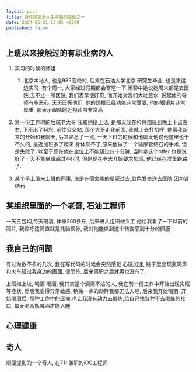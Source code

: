 ```yaml
---
layout: post
title: 身体建康是人生幸福的基础之一
date: 2024-05-31 13:05 +0800
published: false
---
```


## 上班以来接触过的有职业病的人

1. 实习的时候的师姐
   1. 北京本地人, 也是985高校的, 后来在石油大学北京 研究生毕业, 也是来这边实习. 有个周一, 大家经过假期都会寒暄一下,闲聊中她说她周末都是去医院,去不止一所医院, 我们表示很好奇, 他开始对我们大吐苦水, 说起他的导师有多恶心, 天天压榨他们, 他的颈椎已经功能非常受限, 他的眼镜片非常厚重, 那表示眼睛的近视读书非常高

2. 第一份工作时的后端老大哥
    我和他搭上话, 是那天我在科兴加班到晚上十点左右, 下班出了科兴, 前往公交站, 那个大哥走我前面, 我就上去打招呼, 他看我新来的开始和我聊天, 后来熟悉了一点,  一天下班的时候和他聊天他说他这里也干不久的, 最近加班多了起来 身体受不了,原来他做了一个输尿管结石的手术, 但是失败了. 以至于现在他在坐位上不能超过四十分钟, 当时拿这个offer 也是说好了一天不能坐班超过4小时, 但是现在老大开始要求加班, 他已经在准备跑路了.
3. 某个早上没来上班的同事, 说是在宿舍疼的晕厥过去,脸色发白送去医院 因为肾结石


## 某组织里面的一个老哥, 石油工程师

一天三包烟,每天喝酒, 体重200多斤, 后来进入组织做义工
他给我看了一下以前的照片, 我惊呼这简直就是托胎换骨, 我对他能做到这个转变感到十分的佩服

## 我自己的问题

有过为数不多的几次, 我在写代码的时候会突然感觉 心跳加速, 脑子里出现轰鸣声 和火车经过我身边的画面, 很恐怖, 后来离职之后就再也没有了.

上班如上坟, 喝酒
喝酒, 我其实是个滴酒不沾的人, 我在前一份工作中开始出现失眠等症状, 然后我变得异常敏感, 稍微一点的动静我都无法入睡, 后来我开始喝酒, 开始喝酒后, 那种工作中的压抑,也让我没有动力去煅炼,给自己找各种不去煅炼的接口, 每天喝两瓶啤酒才能入睡


## 心理建康

## 奇人

顺便提到的一个奇人, 在711 兼职的iOS工程师
